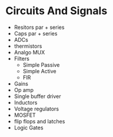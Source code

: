 # Circuits And Signals
- Resitors par + series
- Caps par + series
- ADCs
- thermistors
- Analgo MUX
- Filters
   - Simple Passive
   - Simple Active
   - FIR
 - Gains
 - Op amp
 - Single buffer driver
 - Inductors
 - Voltage regulators
 - MOSFET
 - flip flops and latches
 - Logic Gates
